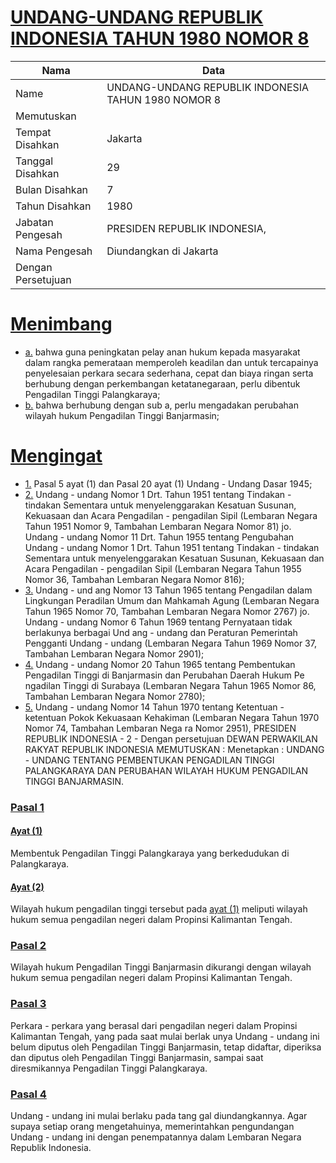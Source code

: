 # [UNDANG-UNDANG REPUBLIK INDONESIA TAHUN 1980 NOMOR 8](http://example.org/legal/document/uu/1980/8)

| Nama | Data |
| ------ | ----- |
|Name|UNDANG-UNDANG REPUBLIK INDONESIA TAHUN 1980 NOMOR 8|
|Memutuskan||
|Tempat Disahkan|Jakarta|
|Tanggal Disahkan|29|
|Bulan Disahkan|7|
|Tahun Disahkan|1980|
|Jabatan Pengesah|PRESIDEN REPUBLIK INDONESIA,|
|Nama Pengesah|Diundangkan di Jakarta|
|Dengan Persetujuan||
# [Menimbang](http://example.org/legal/document/uu/1980/8/menimbang)

* [a.](http://example.org/legal/document/uu/1980/8/menimbang/point/a) bahwa guna peningkatan pelay anan hukum kepada masyarakat dalam rangka pemerataan memperoleh keadilan dan untuk tercapainya penyelesaian perkara secara sederhana, cepat dan biaya ringan serta berhubung dengan perkembangan ketatanegaraan, perlu dibentuk Pengadilan Tinggi Palangkaraya;
* [b.](http://example.org/legal/document/uu/1980/8/menimbang/point/b) bahwa berhubung dengan sub a, perlu mengadakan perubahan wilayah hukum Pengadilan Tinggi Banjarmasin;
# [Mengingat](http://example.org/legal/document/uu/1980/8/mengingat)

* [1.](http://example.org/legal/document/uu/1980/8/mengingat/point/0001) Pasal 5 ayat (1) dan Pasal 20 ayat (1) Undang - Undang Dasar 1945;
* [2.](http://example.org/legal/document/uu/1980/8/mengingat/point/0002) Undang - undang Nomor 1 Drt. Tahun 1951 tentang Tindakan - tindakan Sementara untuk menyelenggarakan Kesatuan Susunan, Kekuasaan dan Acara Pengadilan - pengadilan Sipil (Lembaran Negara Tahun 1951 Nomor 9, Tambahan Lembaran Negara Nomor 81) jo. Undang - undang Nomor 11 Drt. Tahun 1955 tentang Pengubahan Undang - undang Nomor 1 Drt. Tahun 1951 tentang Tindakan - tindakan Sementara untuk menyelenggarakan Kesatuan Susunan, Kekuasaan dan Acara Pengadilan - pengadilan Sipil (Lembaran Negara Tahun 1955 Nomor 36, Tambahan Lembaran Negara Nomor 816);
* [3.](http://example.org/legal/document/uu/1980/8/mengingat/point/0003) Undang - und ang Nomor 13 Tahun 1965 tentang Pengadilan dalam Lingkungan Peradilan Umum dan Mahkamah Agung (Lembaran Negara Tahun 1965 Nomor 70, Tambahan Lembaran Negara Nomor 2767) jo. Undang - undang Nomor 6 Tahun 1969 tentang Pernyataan tidak berlakunya berbagai Und ang - undang dan Peraturan Pemerintah Pengganti Undang - undang (Lembaran Negara Tahun 1969 Nomor 37, Tambahan Lembaran Negara Nomor 2901);
* [4.](http://example.org/legal/document/uu/1980/8/mengingat/point/0004) Undang - undang Nomor 20 Tahun 1965 tentang Pembentukan Pengadilan Tinggi di Banjarmasin dan Perubahan Daerah Hukum Pe ngadilan Tinggi di Surabaya (Lembaran Negara Tahun 1965 Nomor 86, Tambahan Lembaran Negara Nomor 2780);
* [5.](http://example.org/legal/document/uu/1980/8/mengingat/point/0005) Undang - undang Nomor 14 Tahun 1970 tentang Ketentuan - ketentuan Pokok Kekuasaan Kehakiman (Lembaran Negara Tahun 1970 Nomor 74, Tambahan Lembaran Nega ra Nomor 2951), PRESIDEN REPUBLIK INDONESIA - 2 - Dengan persetujuan DEWAN PERWAKILAN RAKYAT REPUBLIK INDONESIA MEMUTUSKAN : Menetapkan : UNDANG - UNDANG TENTANG PEMBENTUKAN PENGADILAN TINGGI PALANGKARAYA DAN PERUBAHAN WILAYAH HUKUM PENGADILAN TINGGI BANJARMASIN.

### [Pasal 1](http://example.org/legal/document/uu/1980/8/pasal/0001)

#### [Ayat (1)](http://example.org/legal/document/uu/1980/8/pasal/0001/version/19800729/ayat/0001)
Membentuk Pengadilan Tinggi Palangkaraya yang berkedudukan di Palangkaraya.

#### [Ayat (2)](http://example.org/legal/document/uu/1980/8/pasal/0001/version/19800729/ayat/0002)
Wilayah hukum pengadilan tinggi tersebut pada [ayat (1)](http://example.org/legal/document/uu/1980/8/pasal/0001/version/19800729/ayat/0001) meliputi wilayah hukum semua pengadilan negeri dalam Propinsi Kalimantan Tengah.


### [Pasal 2](http://example.org/legal/document/uu/1980/8/pasal/0002)
Wilayah hukum Pengadilan Tinggi Banjarmasin dikurangi dengan wilayah hukum semua pengadilan negeri dalam Propinsi Kalimantan Tengah.


### [Pasal 3](http://example.org/legal/document/uu/1980/8/pasal/0003)
Perkara - perkara yang berasal dari pengadilan negeri dalam Propinsi Kalimantan Tengah, yang pada saat mulai berlak unya Undang - undang ini belum diputus oleh Pengadilan Tinggi Banjarmasin, tetap didaftar, diperiksa dan diputus oleh Pengadilan Tinggi Banjarmasin, sampai saat diresmikannya Pengadilan Tinggi Palangkaraya.


### [Pasal 4](http://example.org/legal/document/uu/1980/8/pasal/0004)
Undang - undang ini mulai berlaku pada tang gal diundangkannya. Agar supaya setiap orang mengetahuinya, memerintahkan pengundangan Undang - undang ini dengan penempatannya dalam Lembaran Negara Republik Indonesia.
